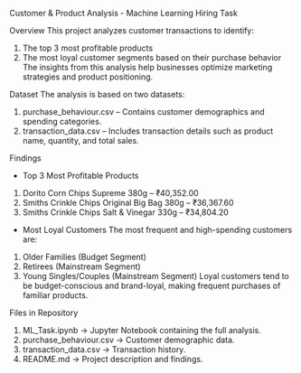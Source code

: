 Customer & Product Analysis - Machine Learning Hiring Task


Overview
This project analyzes customer transactions to identify:
1) The top 3 most profitable products
2) The most loyal customer segments based on their purchase behavior
   The insights from this analysis help businesses optimize marketing strategies and product positioning.


Dataset
The analysis is based on two datasets:
1) purchase_behaviour.csv – Contains customer demographics and spending categories.
2) transaction_data.csv – Includes transaction details such as product name, quantity, and total sales.


Findings
- Top 3 Most Profitable Products
1) Dorito Corn Chips Supreme 380g – ₹40,352.00
2) Smiths Crinkle Chips Original Big Bag 380g – ₹36,367.60
3) Smiths Crinkle Chips Salt & Vinegar 330g – ₹34,804.20

- Most Loyal Customers
The most frequent and high-spending customers are:
1) Older Families (Budget Segment)
2) Retirees (Mainstream Segment)
3) Young Singles/Couples (Mainstream Segment)
   Loyal customers tend to be budget-conscious and brand-loyal, making frequent purchases of familiar products.


Files in Repository
1) ML_Task.ipynb → Jupyter Notebook containing the full analysis.
2) purchase_behaviour.csv → Customer demographic data.
3) transaction_data.csv → Transaction history.
4) README.md → Project description and findings.
